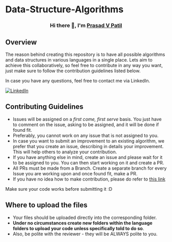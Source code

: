 # Data-Structure-Algorithms

<h3 align="center">
Hi there 👋, I'm
<a href="https://github.com/prasadvpatil">Prasad V Patil</a>
</h3>

## Overview

The reason behind creating this repository is to have all possible algorithms and data structures in various languages in a single place. Lets aim to achieve this collaboratively, so feel free to contribute in any way you want, just make sure to follow the contribution guidelines listed below.

In case you have any questions, feel free to contact me via LinkedIn. <p><a href="https://www.linkedin.com/in/prasadvpatil" target="_blank"><img alt="LinkedIn" src="https://img.shields.io/badge/linkedin-%230077B5.svg?&style=for-the-badge&logo=linkedin&logoColor=white" /></a> 
</p>

## Contributing Guidelines

- Issues will be assigned on a _first come, first serve_ basis. You just have to comment on the issue, asking to be assigned, and it will be done if found fit.
- Preferably, you cannot work on any issue that is not assigned to you.
- In case you want to submit an improvement to an existing algorithm, we prefer that you create an issue, describing in details your improvement. This will help others to analyze your contribution.
- If you have anything else in mind, create an issue and please wait for it to be assigned to you. You can then start working on it and create a PR.
- All PRs must be made from a Branch. Create a separate branch for every Issue you are working upon and once found fit, make a PR.
- If you have no idea how to make contribution, please do refer to [this link](https://github.com/prasadvpatil/Data-Structure-Algorithms/blob/master/Contribution.md)

Make sure your code works before submitting it :D

## Where to upload the files

- Your files should be uploaded directly into the corresponding folder.
- **Under no circumstances create new folders within the language folders to upload your code unless specifically told to do so**.
- Also, be polite with the reviewer - they will be ALWAYS polite to you.
